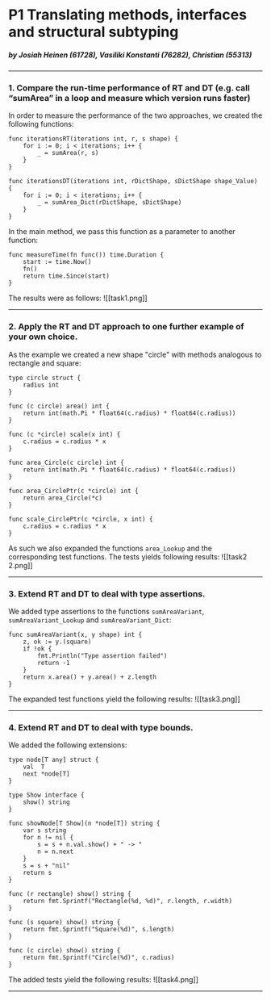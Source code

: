 # P1 Translating methods, interfaces and structural subtyping
##### by Josiah Heinen (61728), Vasiliki Konstanti (76282), Christian (55313)

---

### 1. Compare the run-time performance of RT and DT (e.g. call “sumArea” in a loop and measure which version runs faster)
In order to measure the performance of the two approaches, we created the following functions:
```
func iterationsRT(iterations int, r, s shape) {
	for i := 0; i < iterations; i++ {
		_ = sumArea(r, s)
	}
}
```

```
func iterationsDT(iterations int, rDictShape, sDictShape shape_Value) {
	for i := 0; i < iterations; i++ {
		_ = sumArea_Dict(rDictShape, sDictShape)
	}
}
```
In the main method, we pass this function as a parameter to another function:
```
func measureTime(fn func()) time.Duration {
	start := time.Now()
	fn()
	return time.Since(start)
}
```
The results were as follows:
![[task1.png]]

---

### 2. Apply the RT and DT approach to one further example of your own choice.

As the example we created a new shape "circle" with methods analogous to rectangle and square:
```
type circle struct {
	radius int
}

func (c circle) area() int {
	return int(math.Pi * float64(c.radius) * float64(c.radius))
}

func (c *circle) scale(x int) {
	c.radius = c.radius * x
}

func area_Circle(c circle) int {
	return int(math.Pi * float64(c.radius) * float64(c.radius))
}

func area_CirclePtr(c *circle) int {
	return area_Circle(*c)
}

func scale_CirclePtr(c *circle, x int) {
	c.radius = c.radius * x
}
```
As such we also expanded the functions ```area_Lookup``` and the corresponding test functions.
The tests yields following results:
![[task2 2.png]]

---

### 3. Extend RT and DT to deal with type assertions.
We added type assertions to the functions ```sumAreaVariant```, ```sumAreaVariant_Lookup``` and ```sumAreaVariant_Dict```:
```
func sumAreaVariant(x, y shape) int {
    z, ok := y.(square)
    if !ok {
        fmt.Println("Type assertion failed")
        return -1
    }
    return x.area() + y.area() + z.length
}
```

The expanded test functions yield the following results:
![[task3.png]]

---

### 4. Extend RT and DT to deal with type bounds.
We added the following extensions:
```
type node[T any] struct {
    val  T
    next *node[T]
}

type Show interface {
    show() string
}

func showNode[T Show](n *node[T]) string {
    var s string
    for n != nil {
        s = s + n.val.show() + " -> "
        n = n.next
    }
    s = s + "nil"
    return s
}

func (r rectangle) show() string {
    return fmt.Sprintf("Rectangle(%d, %d)", r.length, r.width)
}

func (s square) show() string {
    return fmt.Sprintf("Square(%d)", s.length)
}

func (c circle) show() string {
    return fmt.Sprintf("Circle(%d)", c.radius)
}
```

The added tests yield the following results:
![[task4.png]]

---
